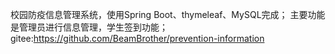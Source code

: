 校园防疫信息管理系统，使用Spring Boot、thymeleaf、MySQL完成；
主要功能是管理员进行信息管理，学生签到功能；
gitee:https://github.com/BeamBrother/prevention-information
